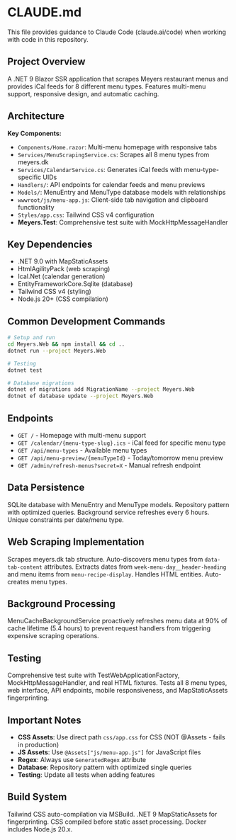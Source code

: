 # CLAUDE.md

This file provides guidance to Claude Code (claude.ai/code) when working with code in this repository.

## Project Overview

A .NET 9 Blazor SSR application that scrapes Meyers restaurant menus and provides iCal feeds for 8 different menu types. Features multi-menu support, responsive design, and automatic caching.

## Architecture

**Key Components:**
- `Components/Home.razor`: Multi-menu homepage with responsive tabs
- `Services/MenuScrapingService.cs`: Scrapes all 8 menu types from meyers.dk
- `Services/CalendarService.cs`: Generates iCal feeds with menu-type-specific UIDs
- `Handlers/`: API endpoints for calendar feeds and menu previews
- `Models/`: MenuEntry and MenuType database models with relationships
- `wwwroot/js/menu-app.js`: Client-side tab navigation and clipboard functionality
- `Styles/app.css`: Tailwind CSS v4 configuration
- **Meyers.Test**: Comprehensive test suite with MockHttpMessageHandler

## Key Dependencies

- .NET 9.0 with MapStaticAssets
- HtmlAgilityPack (web scraping)
- Ical.Net (calendar generation)
- EntityFrameworkCore.Sqlite (database)
- Tailwind CSS v4 (styling)
- Node.js 20+ (CSS compilation)

## Common Development Commands

```bash
# Setup and run
cd Meyers.Web && npm install && cd ..
dotnet run --project Meyers.Web

# Testing
dotnet test

# Database migrations
dotnet ef migrations add MigrationName --project Meyers.Web
dotnet ef database update --project Meyers.Web
```

## Endpoints

- `GET /` - Homepage with multi-menu support
- `GET /calendar/{menu-type-slug}.ics` - iCal feed for specific menu type
- `GET /api/menu-types` - Available menu types
- `GET /api/menu-preview/{menuTypeId}` - Today/tomorrow menu preview
- `GET /admin/refresh-menus?secret=X` - Manual refresh endpoint

## Data Persistence

SQLite database with MenuEntry and MenuType models. Repository pattern with optimized queries. Background service refreshes every 6 hours. Unique constraints per date/menu type.

## Web Scraping Implementation

Scrapes meyers.dk tab structure. Auto-discovers menu types from `data-tab-content` attributes. Extracts dates from `week-menu-day__header-heading` and menu items from `menu-recipe-display`. Handles HTML entities. Auto-creates menu types.

## Background Processing

MenuCacheBackgroundService proactively refreshes menu data at 90% of cache lifetime (5.4 hours) to prevent request handlers from triggering expensive scraping operations.

## Testing

Comprehensive test suite with TestWebApplicationFactory, MockHttpMessageHandler, and real HTML fixtures. Tests all 8 menu types, web interface, API endpoints, mobile responsiveness, and MapStaticAssets fingerprinting.

## Important Notes

- **CSS Assets**: Use direct path `css/app.css` for CSS (NOT @Assets - fails in production)
- **JS Assets**: Use `@Assets["js/menu-app.js"]` for JavaScript files
- **Regex**: Always use `GeneratedRegex` attribute
- **Database**: Repository pattern with optimized single queries
- **Testing**: Update all tests when adding features

## Build System

Tailwind CSS auto-compilation via MSBuild. .NET 9 MapStaticAssets for fingerprinting. CSS compiled before static asset processing. Docker includes Node.js 20.x.
